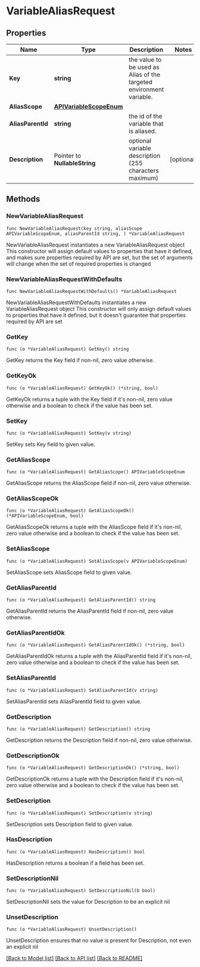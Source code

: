 # VariableAliasRequest

## Properties

Name | Type | Description | Notes
------------ | ------------- | ------------- | -------------
**Key** | **string** | the value to be used as Alias of the targeted environment variable. | 
**AliasScope** | [**APIVariableScopeEnum**](APIVariableScopeEnum.md) |  | 
**AliasParentId** | **string** | the id of the variable that is aliased. | 
**Description** | Pointer to **NullableString** | optional variable description (255 characters maximum) | [optional] 

## Methods

### NewVariableAliasRequest

`func NewVariableAliasRequest(key string, aliasScope APIVariableScopeEnum, aliasParentId string, ) *VariableAliasRequest`

NewVariableAliasRequest instantiates a new VariableAliasRequest object
This constructor will assign default values to properties that have it defined,
and makes sure properties required by API are set, but the set of arguments
will change when the set of required properties is changed

### NewVariableAliasRequestWithDefaults

`func NewVariableAliasRequestWithDefaults() *VariableAliasRequest`

NewVariableAliasRequestWithDefaults instantiates a new VariableAliasRequest object
This constructor will only assign default values to properties that have it defined,
but it doesn't guarantee that properties required by API are set

### GetKey

`func (o *VariableAliasRequest) GetKey() string`

GetKey returns the Key field if non-nil, zero value otherwise.

### GetKeyOk

`func (o *VariableAliasRequest) GetKeyOk() (*string, bool)`

GetKeyOk returns a tuple with the Key field if it's non-nil, zero value otherwise
and a boolean to check if the value has been set.

### SetKey

`func (o *VariableAliasRequest) SetKey(v string)`

SetKey sets Key field to given value.


### GetAliasScope

`func (o *VariableAliasRequest) GetAliasScope() APIVariableScopeEnum`

GetAliasScope returns the AliasScope field if non-nil, zero value otherwise.

### GetAliasScopeOk

`func (o *VariableAliasRequest) GetAliasScopeOk() (*APIVariableScopeEnum, bool)`

GetAliasScopeOk returns a tuple with the AliasScope field if it's non-nil, zero value otherwise
and a boolean to check if the value has been set.

### SetAliasScope

`func (o *VariableAliasRequest) SetAliasScope(v APIVariableScopeEnum)`

SetAliasScope sets AliasScope field to given value.


### GetAliasParentId

`func (o *VariableAliasRequest) GetAliasParentId() string`

GetAliasParentId returns the AliasParentId field if non-nil, zero value otherwise.

### GetAliasParentIdOk

`func (o *VariableAliasRequest) GetAliasParentIdOk() (*string, bool)`

GetAliasParentIdOk returns a tuple with the AliasParentId field if it's non-nil, zero value otherwise
and a boolean to check if the value has been set.

### SetAliasParentId

`func (o *VariableAliasRequest) SetAliasParentId(v string)`

SetAliasParentId sets AliasParentId field to given value.


### GetDescription

`func (o *VariableAliasRequest) GetDescription() string`

GetDescription returns the Description field if non-nil, zero value otherwise.

### GetDescriptionOk

`func (o *VariableAliasRequest) GetDescriptionOk() (*string, bool)`

GetDescriptionOk returns a tuple with the Description field if it's non-nil, zero value otherwise
and a boolean to check if the value has been set.

### SetDescription

`func (o *VariableAliasRequest) SetDescription(v string)`

SetDescription sets Description field to given value.

### HasDescription

`func (o *VariableAliasRequest) HasDescription() bool`

HasDescription returns a boolean if a field has been set.

### SetDescriptionNil

`func (o *VariableAliasRequest) SetDescriptionNil(b bool)`

 SetDescriptionNil sets the value for Description to be an explicit nil

### UnsetDescription
`func (o *VariableAliasRequest) UnsetDescription()`

UnsetDescription ensures that no value is present for Description, not even an explicit nil

[[Back to Model list]](../README.md#documentation-for-models) [[Back to API list]](../README.md#documentation-for-api-endpoints) [[Back to README]](../README.md)


